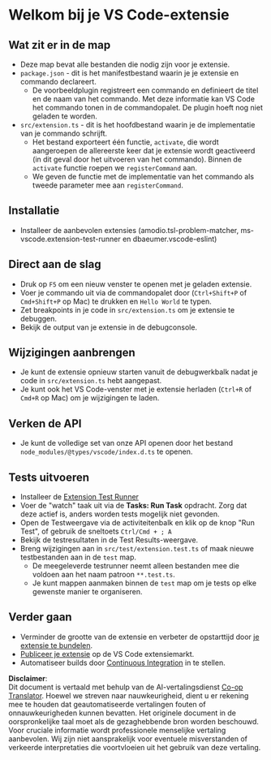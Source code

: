 <!--
CO_OP_TRANSLATOR_METADATA:
{
  "original_hash": "eae2c0ea18160a3e7a63ace7b53897d7",
  "translation_date": "2025-07-16T16:44:28+00:00",
  "source_file": "code/07.Lab/01/AIPC/extensions/phi3ext/vsc-extension-quickstart.md",
  "language_code": "nl"
}
-->
# Welkom bij je VS Code-extensie

## Wat zit er in de map

* Deze map bevat alle bestanden die nodig zijn voor je extensie.
* `package.json` - dit is het manifestbestand waarin je je extensie en commando declareert.
  * De voorbeeldplugin registreert een commando en definieert de titel en de naam van het commando. Met deze informatie kan VS Code het commando tonen in de commandopalet. De plugin hoeft nog niet geladen te worden.
* `src/extension.ts` - dit is het hoofdbestand waarin je de implementatie van je commando schrijft.
  * Het bestand exporteert één functie, `activate`, die wordt aangeroepen de allereerste keer dat je extensie wordt geactiveerd (in dit geval door het uitvoeren van het commando). Binnen de `activate` functie roepen we `registerCommand` aan.
  * We geven de functie met de implementatie van het commando als tweede parameter mee aan `registerCommand`.

## Installatie

* Installeer de aanbevolen extensies (amodio.tsl-problem-matcher, ms-vscode.extension-test-runner en dbaeumer.vscode-eslint)

## Direct aan de slag

* Druk op `F5` om een nieuw venster te openen met je geladen extensie.
* Voer je commando uit via de commandopalet door (`Ctrl+Shift+P` of `Cmd+Shift+P` op Mac) te drukken en `Hello World` te typen.
* Zet breakpoints in je code in `src/extension.ts` om je extensie te debuggen.
* Bekijk de output van je extensie in de debugconsole.

## Wijzigingen aanbrengen

* Je kunt de extensie opnieuw starten vanuit de debugwerkbalk nadat je code in `src/extension.ts` hebt aangepast.
* Je kunt ook het VS Code-venster met je extensie herladen (`Ctrl+R` of `Cmd+R` op Mac) om je wijzigingen te laden.

## Verken de API

* Je kunt de volledige set van onze API openen door het bestand `node_modules/@types/vscode/index.d.ts` te openen.

## Tests uitvoeren

* Installeer de [Extension Test Runner](https://marketplace.visualstudio.com/items?itemName=ms-vscode.extension-test-runner)
* Voer de "watch" taak uit via de **Tasks: Run Task** opdracht. Zorg dat deze actief is, anders worden tests mogelijk niet gevonden.
* Open de Testweergave via de activiteitenbalk en klik op de knop "Run Test", of gebruik de sneltoets `Ctrl/Cmd + ; A`
* Bekijk de testresultaten in de Test Results-weergave.
* Breng wijzigingen aan in `src/test/extension.test.ts` of maak nieuwe testbestanden aan in de `test` map.
  * De meegeleverde testrunner neemt alleen bestanden mee die voldoen aan het naam patroon `**.test.ts`.
  * Je kunt mappen aanmaken binnen de `test` map om je tests op elke gewenste manier te organiseren.

## Verder gaan

* Verminder de grootte van de extensie en verbeter de opstarttijd door [je extensie te bundelen](https://code.visualstudio.com/api/working-with-extensions/bundling-extension?WT.mc_id=aiml-137032-kinfeylo).
* [Publiceer je extensie](https://code.visualstudio.com/api/working-with-extensions/publishing-extension?WT.mc_id=aiml-137032-kinfeylo) op de VS Code extensiemarkt.
* Automatiseer builds door [Continuous Integration](https://code.visualstudio.com/api/working-with-extensions/continuous-integration?WT.mc_id=aiml-137032-kinfeylo) in te stellen.

**Disclaimer**:  
Dit document is vertaald met behulp van de AI-vertalingsdienst [Co-op Translator](https://github.com/Azure/co-op-translator). Hoewel we streven naar nauwkeurigheid, dient u er rekening mee te houden dat geautomatiseerde vertalingen fouten of onnauwkeurigheden kunnen bevatten. Het originele document in de oorspronkelijke taal moet als de gezaghebbende bron worden beschouwd. Voor cruciale informatie wordt professionele menselijke vertaling aanbevolen. Wij zijn niet aansprakelijk voor eventuele misverstanden of verkeerde interpretaties die voortvloeien uit het gebruik van deze vertaling.